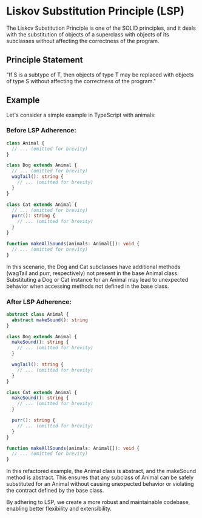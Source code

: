 # Liskov Substitution Principle (LSP)

The Liskov Substitution Principle is one of the SOLID principles, and it deals with the substitution of objects of a superclass with objects of its subclasses without affecting the correctness of the program.

## Principle Statement

"If S is a subtype of T, then objects of type T may be replaced with objects of type S without affecting the correctness of the program."

## Example

Let's consider a simple example in TypeScript with animals:

### Before LSP Adherence:

```typescript
class Animal {
  // ... (omitted for brevity)
}

class Dog extends Animal {
  // ... (omitted for brevity)
  wagTail(): string {
    // ... (omitted for brevity)
  }
}

class Cat extends Animal {
  // ... (omitted for brevity)
  purr(): string {
    // ... (omitted for brevity)
  }
}

function makeAllSounds(animals: Animal[]): void {
  // ... (omitted for brevity)
}
```

In this scenario, the Dog and Cat subclasses have additional methods (wagTail and purr, respectively) not present in the base Animal class. Substituting a Dog or Cat instance for an Animal may lead to unexpected behavior when accessing methods not defined in the base class.

### After LSP Adherence:

```typescript
abstract class Animal {
  abstract makeSound(): string
}

class Dog extends Animal {
  makeSound(): string {
    // ... (omitted for brevity)
  }

  wagTail(): string {
    // ... (omitted for brevity)
  }
}

class Cat extends Animal {
  makeSound(): string {
    // ... (omitted for brevity)
  }

  purr(): string {
    // ... (omitted for brevity)
  }
}

function makeAllSounds(animals: Animal[]): void {
  // ... (omitted for brevity)
}
```

In this refactored example, the Animal class is abstract, and the makeSound method is abstract. This ensures that any subclass of Animal can be safely substituted for an Animal without causing unexpected behavior or violating the contract defined by the base class.

By adhering to LSP, we create a more robust and maintainable codebase, enabling better flexibility and extensibility.
